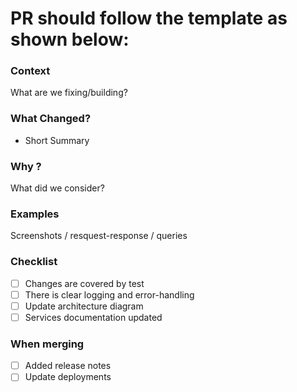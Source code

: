 # PR should follow the template as shown below:

### Context

What are we fixing/building?

### What Changed?

- Short Summary

### Why ?

What did we consider?

### Examples

Screenshots / resquest-response / queries

### Checklist

- [ ] Changes are covered by test
- [ ] There is clear logging and error-handling
- [ ] Update architecture diagram
- [ ] Services documentation updated

### When merging

- [ ] Added release notes
- [ ] Update deployments
